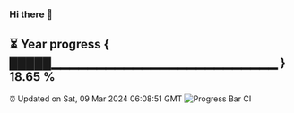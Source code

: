### Hi there 👋
⏳ Year progress { █████▁▁▁▁▁▁▁▁▁▁▁▁▁▁▁▁▁▁▁▁▁▁▁▁▁ } 18.65 %
---
⏰ Updated on Sat, 09 Mar 2024 06:08:51 GMT
![Progress Bar CI](https://github.com/Moyi321/Moyi321/workflows/Progress%20Bar%20CI/badge.svg)
